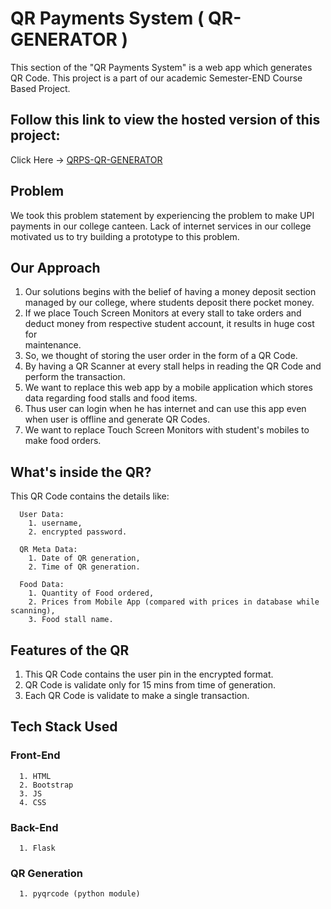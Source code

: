 # QR Payments System ( QR-GENERATOR )

   This section of the "QR Payments System" is a web app which generates QR Code. This project is a part of our academic Semester-END Course Based Project.

## Follow this link to view the hosted version of this project:
Click Here -> [QRPS-QR-GENERATOR](https://qrps-qr-generator.herokuapp.com/)

## Problem

   We took this problem statement by experiencing the problem to make UPI payments in our college canteen. Lack of internet services in our college motivated us to try building a prototype to this problem.

## Our Approach

1. Our solutions begins with the belief of having a money deposit section managed by our college, where students deposit there pocket money.
2. If we place Touch Screen Monitors at every stall to take orders and deduct money from respective student account, it results in huge cost for        
   maintenance.
3. So, we thought of storing the user order in the form of a QR Code.
4. By having a QR Scanner at every stall helps in reading the QR Code and perform the transaction.
5. We want to replace this web app by a mobile application which stores data regarding food stalls and food items.
6. Thus user can login when he has internet and can use this app even when user is offline and generate QR Codes.
7. We want to replace Touch Screen Monitors with student's mobiles to make food orders.

## What's inside the QR?
This QR Code contains the details like:
      
      User Data:
        1. username,
        2. encrypted password.
      
      QR Meta Data:
        1. Date of QR generation,
        2. Time of QR generation.
      
      Food Data:
        1. Quantity of Food ordered,
        2. Prices from Mobile App (compared with prices in database while scanning),
        3. Food stall name.
        
## Features of the QR
1. This QR Code contains the user pin in the encrypted format.
2. QR Code is validate only for 15 mins from time of generation.
3. Each QR Code is validate to make a single transaction.
        
## Tech Stack Used
   ### Front-End
      1. HTML
      2. Bootstrap
      3. JS
      4. CSS
   ### Back-End
      1. Flask
      
   ### QR Generation
      1. pyqrcode (python module)
